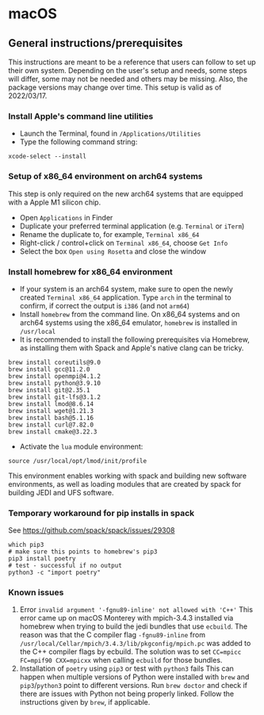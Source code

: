 # macOS

## General instructions/prerequisites

This instructions are meant to be a reference that users can follow to set up their own system. Depending on the user's setup and needs, some steps will differ, some may not be needed and others may be missing. Also, the package versions may change over time. This setup is valid as of 2022/03/17.

### Install Apple's command line utilities
- Launch the Terminal, found in `/Applications/Utilities`
- Type the following command string:
```
xcode-select --install
```

### Setup of x86_64 environment on arch64 systems
This step is only required on the new arch64 systems that are equipped with a Apple M1 silicon chip.
- Open `Applications` in Finder
- Duplicate your preferred terminal application (e.g. `Terminal` or `iTerm`)
- Rename the duplicate to, for example, `Terminal x86_64`
- Right-click / control+click on `Terminal x86_64`, choose `Get Info`
- Select the box `Open using Rosetta` and close the window

### Install homebrew for x86_64 environment
- If your system is an arch64 system, make sure to open the newly created `Terminal x86_64` application. Type `arch` in the terminal to confirm, if correct the output is `i386` (and not `arm64`)
- Install `homebrew` from the command line. On x86_64 systems and on arch64 systems using the x86_64 emulator, `homebrew` is installed in `/usr/local`
- It is recommended to install the following prerequisites via Homebrew, as installing them with Spack and Apple's native clang can be tricky.
```
brew install coreutils@9.0
brew install gcc@11.2.0
brew install openmpi@4.1.2
brew install python@3.9.10
brew install git@2.35.1
brew install git-lfs@3.1.2
brew install lmod@8.6.14
brew install wget@1.21.3
brew install bash@5.1.16
brew install curl@7.82.0
brew install cmake@3.22.3
```
- Activate the `lua` module environment:
```
source /usr/local/opt/lmod/init/profile
```

This environment enables working with spack and building new software environments, as well as loading modules that are created by spack for building JEDI and UFS software.

### Temporary workaround for pip installs in spack
See https://github.com/spack/spack/issues/29308
```
which pip3
# make sure this points to homebrew's pip3
pip3 install poetry
# test - successful if no output
python3 -c "import poetry"
```

### Known issues
1. Error `invalid argument '-fgnu89-inline' not allowed with 'C++'`
This error came up on macOS Monterey with mpich-3.4.3 installed via homebrew when trying to build the jedi bundles that use `ecbuild`. The reason was that the C compiler flag `-fgnu89-inline` from `/usr/local/Cellar/mpich/3.4.3/lib/pkgconfig/mpich.pc` was added to the C++ compiler flags by ecbuild. The solution was to set
`CC=mpicc FC=mpif90 CXX=mpicxx` when calling `ecbuild` for those bundles.
2. Installation of `poetry` using `pip3` or test with `python3` fails
This can happen when multiple versions of Python were installed with `brew` and `pip3`/`python3` point to different versions. Run `brew doctor` and check if there are issues with Python not being properly linked. Follow the instructions given by `brew`, if applicable.
